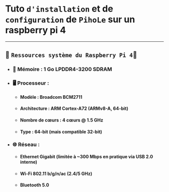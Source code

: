 # Tuto  `d'installation` et de `configuration` de `PihoLe` sur un raspberry pi 4
---

## 📘 `Ressources système du Raspberry Pi 4`📘
* ### 🧠 **Mémoire** : 1 Go LPDDR4-3200 SDRAM
* ### 🖥️ **Processeur** :
   *  #### Modèle : Broadcom BCM2711
   *  #### Architecture : ARM Cortex-A72 (ARMv8-A, 64-bit)
   *  #### Nombre de cœurs : 4 cœurs @ 1.5 GHz
   *  #### Type : 64-bit (mais compatible 32-bit) 
* ###  🌐 **Réseau** :
   *  #### Ethernet Gigabit (limitée à ~300 Mbps en pratique via USB 2.0 interne)
   *  #### Wi-Fi 802.11 b/g/n/ac (2.4/5 GHz)
   *  #### Bluetooth 5.0
